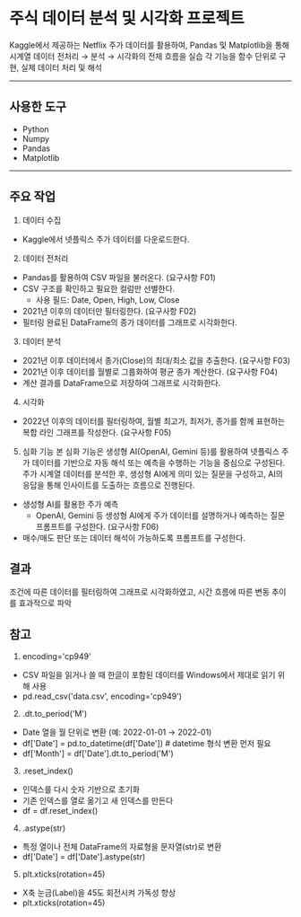 # 주식 데이터 분석 및 시각화 프로젝트

Kaggle에서 제공하는 Netflix 주가 데이터를 활용하여, Pandas 및 Matplotlib을 통해 시계열 데이터 전처리 → 분석 → 시각화의 전체 흐름을 실습
각 기능을 함수 단위로 구현, 실제 데이터 처리 및 해석

---

## 사용한 도구

- Python
- Numpy
- Pandas
- Matplotlib

---

## 주요 작업

1. 데이터 수집 
- Kaggle에서 넷플릭스 주가 데이터를 다운로드한다. 
2. 데이터 전처리 
- Pandas를 활용하여 CSV 파일을 불러온다. (요구사항 F01) 
- CSV 구조를 확인하고 필요한 컬럼만 선별한다. 
    - 사용 필드: Date, Open, High, Low, Close 
- 2021년 이후의 데이터만 필터링한다. (요구사항 F02) 
- 필터링 완료된 DataFrame의 종가 데이터를 그래프로 시각화한다. 
3. 데이터 분석 
- 2021년 이후 데이터에서 종가(Close)의 최대/최소 값을 추출한다. (요구사항 F03) 
- 2021년 이후 데이터를 월별로 그룹화하여 평균 종가 계산한다. (요구사항 F04) 
- 계산 결과를 DataFrame으로 저장하여 그래프로 시각화한다. 
4. 시각화 
- 2022년 이후의 데이터를 필터링하여, 월별 최고가, 최저가, 종가를 함께 표현하는 복합 라인 그래프를 작성한다. (요구사항 F05) 
5. 심화 기능 
본 심화 기능은 생성형 AI(OpenAI, Gemini 등)를 활용하여 넷플릭스 주가 데이터를 기반으로 자동 해석 또는 예측을 수행하는 기능을 중심으로 구성된다. 
주가 시계열 데이터를 분석한 후, 생성형 AI에게 의미 있는 질문을 구성하고, AI의 응답을 통해 인사이트를 도출하는 흐름으로 진행된다. 
- 생성형 AI를 활용한 주가 예측 
    - OpenAI, Gemini 등 생성형 AI에게 주가 데이터를 설명하거나 예측하는 질문 프롬프트를 구성한다. (요구사항 F06) 
- 매수/매도 판단 또는 데이터 해석이 가능하도록 프롬프트를 구성한다. 

## 결과

조건에 따른 데이터를 필터링하여 그래프로 시각화하였고, 시간 흐름에 따른 변동 추이를 효과적으로 파악

## 참고

1. encoding='cp949'
- CSV 파일을 읽거나 쓸 때 한글이 포함된 데이터를 Windows에서 제대로 읽기 위해 사용
- pd.read_csv('data.csv', encoding='cp949')
2. .dt.to_period('M')
- Date 열을 월 단위로 변환 (예: 2022-01-01 → 2022-01)
- df['Date'] = pd.to_datetime(df['Date'])  # datetime 형식 변환 먼저 필요
- df['Month'] = df['Date'].dt.to_period('M')
3. .reset_index()
- 인덱스를 다시 숫자 기반으로 초기화
- 기존 인덱스를 열로 옮기고 새 인덱스를 만든다
- df = df.reset_index()
4. .astype(str)
- 특정 열이나 전체 DataFrame의 자료형을 문자열(str)로 변환
- df['Date'] = df['Date'].astype(str)
5. plt.xticks(rotation=45)
- X축 눈금(Label)을 45도 회전시켜 가독성 향상
- plt.xticks(rotation=45)